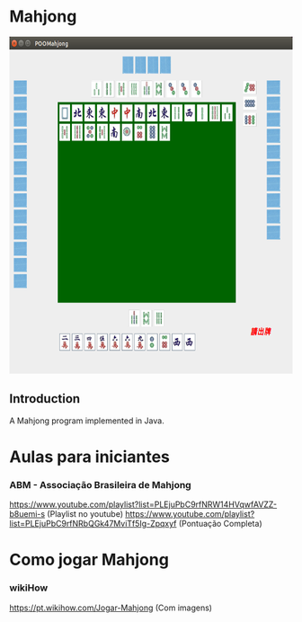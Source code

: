 # Mahjong

<img src="/src/pic/pic2-2.png" title="Mahjong" width="600px" height="600px">

## Introduction

A Mahjong program implemented in Java.

# Aulas para iniciantes
### ABM - Associação Brasileira de Mahjong

<https://www.youtube.com/playlist?list=PLEjuPbC9rfNRW14HVqwfAVZZ-b8uemi-s> (Playlist no youtube)
<https://www.youtube.com/playlist?list=PLEjuPbC9rfNRbQGk47MviTf5Ig-Zpqxyf> (Pontuação Completa)

# Como jogar Mahjong
### wikiHow

<https://pt.wikihow.com/Jogar-Mahjong> (Com imagens)
